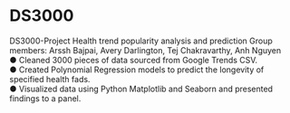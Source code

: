 # DS3000
DS3000-Project
Health trend popularity analysis and prediction Group members: Arssh Bajpai, Avery Darlington, Tej Chakravarthy, Anh Nguyen \
● Cleaned 3000 pieces of data sourced from Google Trends CSV. \
● Created Polynomial Regression models to predict the longevity of specified health fads. \
● Visualized data using Python Matplotlib and Seaborn and presented findings to a panel.
